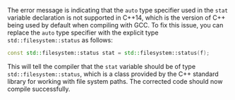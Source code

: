 
The error message is indicating that the `auto` type specifier used in the `stat` variable declaration is not supported in C++14, which is the version of C++ being used by default when compiling with GCC. To fix this issue, you can replace the `auto` type specifier with the explicit type `std::filesystem::status` as follows:
```cpp
const std::filesystem::status stat = std::filesystem::status(f);
```
This will tell the compiler that the `stat` variable should be of type `std::filesystem::status`, which is a class provided by the C++ standard library for working with file system paths. The corrected code should now compile successfully.
